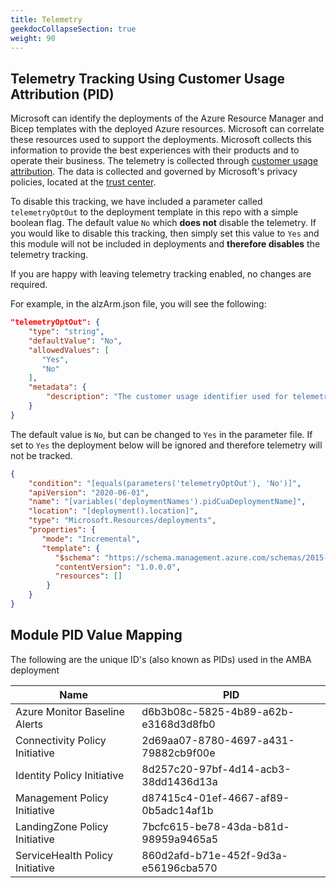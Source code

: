 ```yaml
---
title: Telemetry
geekdocCollapseSection: true
weight: 90
---
```


<!-- markdownlint-disable -->
## Telemetry Tracking Using Customer Usage Attribution (PID)
<!-- markdownlint-restore -->

Microsoft can identify the deployments of the Azure Resource Manager and Bicep templates with the deployed Azure resources. Microsoft can correlate these resources used to support the deployments. Microsoft collects this information to provide the best experiences with their products and to operate their business. The telemetry is collected through [customer usage attribution](https://docs.microsoft.com/azure/marketplace/azure-partner-customer-usage-attribution). The data is collected and governed by Microsoft's privacy policies, located at the [trust center](https://www.microsoft.com/trustcenter).

To disable this tracking, we have included a parameter called `telemetryOptOut` to the deployment template in this repo with a simple boolean flag. The default value `No` which **does not** disable the telemetry. If you would like to disable this tracking, then simply set this value to `Yes` and this module will not be included in deployments and **therefore disables** the telemetry tracking.

If you are happy with leaving telemetry tracking enabled, no changes are required.

For example, in the alzArm.json file, you will see the following:

```json
"telemetryOptOut": {
    "type": "string",
    "defaultValue": "No",
    "allowedValues": [
       "Yes",
       "No"
    ],
    "metadata": {
        "description": "The customer usage identifier used for telemetry purposes. The default value of False enables telemetry. The value of True disables telemetry."
    }
}
```

The default value is `No`, but can be changed to `Yes` in the parameter file. If set to `Yes` the deployment below will be ignored and therefore telemetry will not be tracked.

```json
{
    "condition": "[equals(parameters('telemetryOptOut'), 'No')]",
    "apiVersion": "2020-06-01",
    "name": "[variables('deploymentNames').pidCuaDeploymentName]",
    "location": "[deployment().location]",
    "type": "Microsoft.Resources/deployments",
    "properties": {
       "mode": "Incremental",
       "template": {
          "$schema": "https://schema.management.azure.com/schemas/2015-01-01/deploymentTemplate.json#",
          "contentVersion": "1.0.0.0",
          "resources": []
        }
    }
}
```

## Module PID Value Mapping

The following are the unique ID's (also known as PIDs) used in the AMBA deployment

| Name                            | PID                                  |
| ------------------------------- | ------------------------------------ |
| Azure Monitor Baseline Alerts   | d6b3b08c-5825-4b89-a62b-e3168d3d8fb0 |
| Connectivity Policy Initiative  | 2d69aa07-8780-4697-a431-79882cb9f00e |
| Identity Policy Initiative      | 8d257c20-97bf-4d14-acb3-38dd1436d13a |
| Management Policy Initiative    | d87415c4-01ef-4667-af89-0b5adc14af1b |
| LandingZone Policy Initiative   | 7bcfc615-be78-43da-b81d-98959a9465a5 |
| ServiceHealth Policy Initiative | 860d2afd-b71e-452f-9d3a-e56196cba570 |